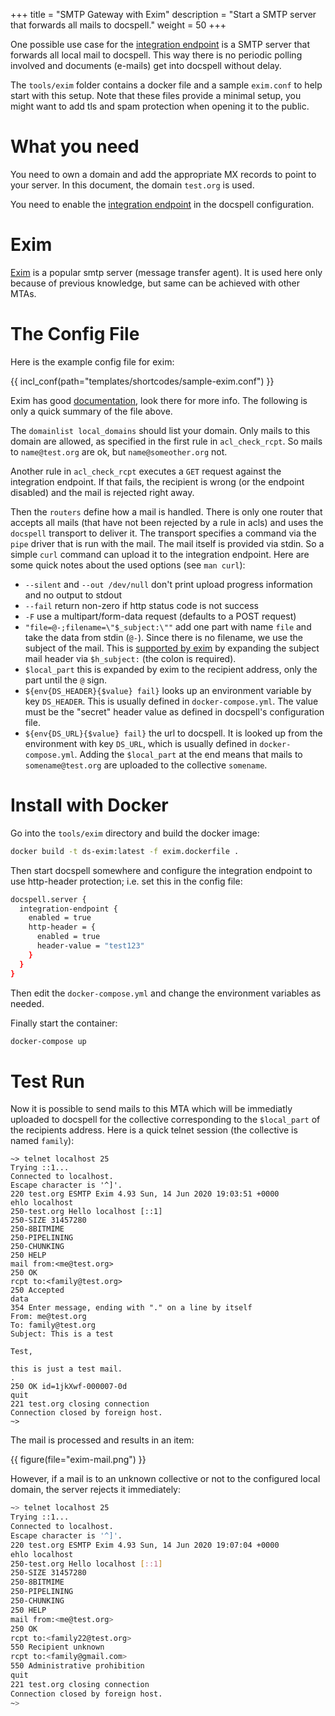+++
title = "SMTP Gateway with Exim"
description = "Start a SMTP server that forwards all mails to docspell."
weight = 50
+++

One possible use case for the [integration
endpoint](@/docs/webapp/uploading.md#integration-endpoint) is a SMTP
server that forwards all local mail to docspell. This way there is no
periodic polling involved and documents (e-mails) get into docspell
without delay.

The `tools/exim` folder contains a docker file and a sample
`exim.conf` to help start with this setup. Note that these files
provide a minimal setup, you might want to add tls and spam protection
when opening it to the public.


# What you need

You need to own a domain and add the appropriate MX records to point
to your server. In this document, the domain `test.org` is used.

You need to enable the [integration
endpoint](@/docs/webapp/uploading.md#integration-endpoint) in the
docspell configuration.

# Exim

[Exim](http://exim.org/) is a popular smtp server (message transfer
agent). It is used here only because of previous knowledge, but same
can be achieved with other MTAs.


# The Config File

Here is the example config file for exim:

{{ incl_conf(path="templates/shortcodes/sample-exim.conf") }}


Exim has good [documentation](https://www.exim.org/docs.html), look
there for more info. The following is only a quick summary of the file
above.

The `domainlist local_domains` should list your domain. Only mails to
this domain are allowed, as specified in the first rule in
`acl_check_rcpt`. So mails to `name@test.org` are ok, but
`name@someother.org` not.

Another rule in `acl_check_rcpt` executes a `GET` request against the
integration endpoint. If that fails, the recipient is wrong (or the
endpoint disabled) and the mail is rejected right away.

Then the `routers` define how a mail is handled. There is only one
router that accepts all mails (that have not been rejected by a rule
in acls) and uses the `docspell` transport to deliver it. The
transport specifies a command via the `pipe` driver that is run with
the mail. The mail itself is provided via stdin. So a simple `curl`
command can upload it to the integration endpoint. Here are some quick
notes about the used options (see `man curl`):

- `--silent` and `--out /dev/null` don't print upload progress
  information and no output to stdout
- `--fail` return non-zero if http status code is not success
- `-F` use a multipart/form-data request (defaults to a POST request)
- `"file=@-;filename=\"$_subject:\""` add one part with name `file`
  and take the data from stdin (`@-`). Since there is no filename, we
  use the subject of the mail. This is [supported by
  exim](http://exim.org/exim-html-current/doc/html/spec_html/ch-string_expansions.html)
  by expanding the subject mail header via `$h_subject:` (the colon is
  required).
- `$local_part` this is expanded by exim to the recipient address,
  only the part until the `@` sign.
- `${env{DS_HEADER}{$value} fail}` looks up an environment variable by
  key `DS_HEADER`. This is usually defined in `docker-compose.yml`.
  The value must be the "secret" header value as defined in docspell's
  configuration file.
- `${env{DS_URL}{$value} fail}` the url to docspell. It is looked up
  from the environment with key `DS_URL`, which is usually defined in
  `docker-compose.yml`. Adding the `$local_part` at the end means that
  mails to `somename@test.org` are uploaded to the collective
  `somename`.


# Install with Docker

Go into the `tools/exim` directory and build the docker image:

``` bash
docker build -t ds-exim:latest -f exim.dockerfile .
```

Then start docspell somewhere and configure the integration endpoint
to use http-header protection; i.e. set this in the config file:

``` bash
docspell.server {
  integration-endpoint {
    enabled = true
    http-header = {
      enabled = true
      header-value = "test123"
    }
  }
}
```

Then edit the `docker-compose.yml` and change the environment
variables as needed.

Finally start the container:

``` bash
docker-compose up
```


# Test Run

Now it is possible to send mails to this MTA which will be immediatly
uploaded to docspell for the collective corresponding to the
`$local_part` of the recipients address. Here is a quick telnet
session (the collective is named `family`):

```
~> telnet localhost 25
Trying ::1...
Connected to localhost.
Escape character is '^]'.
220 test.org ESMTP Exim 4.93 Sun, 14 Jun 2020 19:03:51 +0000
ehlo localhost
250-test.org Hello localhost [::1]
250-SIZE 31457280
250-8BITMIME
250-PIPELINING
250-CHUNKING
250 HELP
mail from:<me@test.org>
250 OK
rcpt to:<family@test.org>
250 Accepted
data
354 Enter message, ending with "." on a line by itself
From: me@test.org
To: family@test.org
Subject: This is a test

Test,

this is just a test mail.
.
250 OK id=1jkXwf-000007-0d
quit
221 test.org closing connection
Connection closed by foreign host.
~>
```

The mail is processed and results in an item:

{{ figure(file="exim-mail.png") }}

However, if a mail is to an unknown collective or not to the
configured local domain, the server rejects it immediately:

``` bash
~> telnet localhost 25
Trying ::1...
Connected to localhost.
Escape character is '^]'.
220 test.org ESMTP Exim 4.93 Sun, 14 Jun 2020 19:07:04 +0000
ehlo localhost
250-test.org Hello localhost [::1]
250-SIZE 31457280
250-8BITMIME
250-PIPELINING
250-CHUNKING
250 HELP
mail from:<me@test.org>
250 OK
rcpt to:<family22@test.org>
550 Recipient unknown
rcpt to:<family@gmail.com>
550 Administrative prohibition
quit
221 test.org closing connection
Connection closed by foreign host.
~>
```
